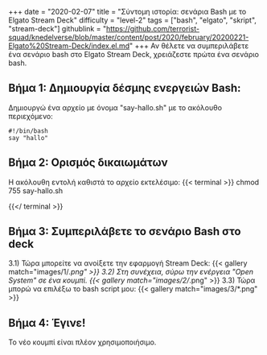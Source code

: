 +++
date = "2020-02-07"
title = "Σύντομη ιστορία: σενάρια Bash με το Elgato Stream Deck"
difficulty = "level-2"
tags = ["bash", "elgato", "skript", "stream-deck"]
githublink = "https://github.com/terrorist-squad/knedelverse/blob/master/content/post/2020/february/20200221-Elgato%20Stream-Deck/index.el.md"
+++
Αν θέλετε να συμπεριλάβετε ένα σενάριο bash στο Elgato Stream Deck, χρειάζεστε πρώτα ένα σενάριο bash.
## Βήμα 1: Δημιουργία δέσμης ενεργειών Bash:
Δημιουργώ ένα αρχείο με όνομα "say-hallo.sh" με το ακόλουθο περιεχόμενο:
```
#!/bin/bash
say "hallo"

```

## Βήμα 2: Ορισμός δικαιωμάτων
Η ακόλουθη εντολή καθιστά το αρχείο εκτελέσιμο:
{{< terminal >}}
chmod 755 say-hallo.sh

{{</ terminal >}}

## Βήμα 3: Συμπεριλάβετε το σενάριο Bash στο deck
3.1) Τώρα μπορείτε να ανοίξετε την εφαρμογή Stream Deck:
{{< gallery match="images/1/*.png" >}}
3.2) Στη συνέχεια, σύρω την ενέργεια "Open System" σε ένα κουμπί.
{{< gallery match="images/2/*.png" >}}
3.3) Τώρα μπορώ να επιλέξω το bash script μου:
{{< gallery match="images/3/*.png" >}}

## Βήμα 4: Έγινε!
Το νέο κουμπί είναι πλέον χρησιμοποιήσιμο.
